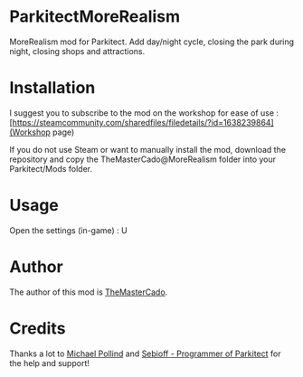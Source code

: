 # ParkitectMoreRealism
MoreRealism mod for Parkitect. Add day/night cycle, closing the park during night, closing shops and attractions.

# Installation
I suggest you to subscribe to the mod on the workshop for ease of use : [https://steamcommunity.com/sharedfiles/filedetails/?id=1638239864](Workshop page)

If you do not use Steam or want to manually install the mod, download the repository and copy the TheMasterCado@MoreRealism folder into your Parkitect/Mods folder.

# Usage

Open the settings (in-game) : U

# Author
The author of this mod is [TheMasterCado](https://github.com/TheMasterCado).

# Credits

Thanks a lot to [Michael Pollind](https://github.com/pollend) and [Sebioff - Programmer of Parkitect](https://github.com/sebioff) for the help and support!
